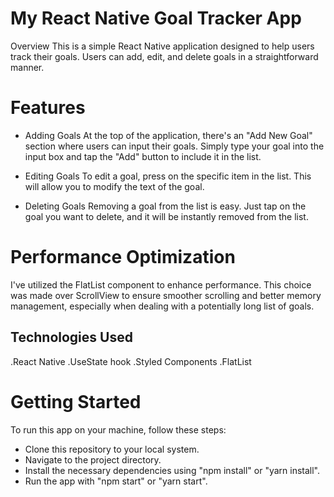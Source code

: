# My React Native Goal Tracker App
Overview
This is a simple React Native application designed to help users track their goals. Users can add, edit, and delete goals in a straightforward manner.

# Features
- Adding Goals
At the top of the application, there's an "Add New Goal" section where users can input their goals. Simply type your goal into the input box and tap the "Add" button to include it in the list.

- Editing Goals
To edit a goal, press on the specific item in the list. This will allow you to modify the text of the goal.

- Deleting Goals
Removing a goal from the list is easy. Just tap on the goal you want to delete, and it will be instantly removed from the list.

# Performance Optimization
I've utilized the FlatList component to enhance performance. This choice was made over ScrollView to ensure smoother scrolling and better memory management, especially when dealing with a potentially long list of goals.

## Technologies Used
.React Native
.UseState hook
.Styled Components
.FlatList

# Getting Started
To run this app on your machine, follow these steps:
- Clone this repository to your local system.
- Navigate to the project directory.
- Install the necessary dependencies using "npm install" or "yarn install".
- Run the app with "npm start" or "yarn start".
  
